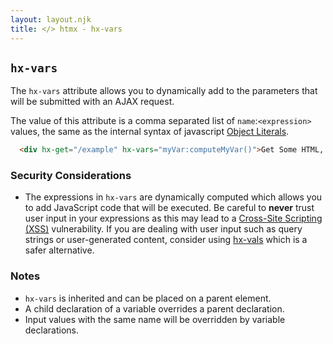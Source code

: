 ```yaml
---
layout: layout.njk
title: </> htmx - hx-vars
---
```


## `hx-vars`

The `hx-vars` attribute allows you to dynamically add to the parameters that will be submitted with an AJAX request.  

The value of this attribute is a comma separated list of `name`:`<expression>` values, the same as the internal
syntax of javascript [Object Literals](https://developer.mozilla.org/en-US/docs/Web/JavaScript/Guide/Grammar_and_types#Object_literals).

```html
  <div hx-get="/example" hx-vars="myVar:computeMyVar()">Get Some HTML, Including A Dynamic Value in the Request</div>
```

### Security Considerations

* The expressions in `hx-vars` are dynamically computed which allows you to add JavaScript code that will be executed. Be careful to **never** trust user input in your expressions as this may lead to a [Cross-Site Scripting (XSS)](https://owasp.org/www-community/attacks/xss/) vulnerability. If you are dealing with user input such as query strings or user-generated content, consider using [hx-vals](/attributes/hx-vals) which is a safer alternative. 

### Notes

* `hx-vars` is inherited and can be placed on a parent element.
* A child declaration of a variable overrides a parent declaration.
* Input values with the same name will be overridden by variable declarations.
